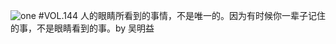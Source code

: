 ![one](http://image.wufazhuce.com/Fo7GalByH1lMIozHjR4yofoPgCq7)
#VOL.144
人的眼睛所看到的事情，不是唯一的。因为有时候你一辈子记住的事，不是眼睛看到的事。by 吴明益